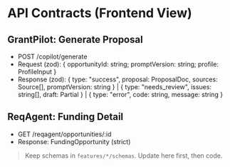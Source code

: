 # API Contracts (Frontend View)

## GrantPilot: Generate Proposal
- POST /copilot/generate
- Request (zod): { opportunityId: string; promptVersion: string; profile: ProfileInput }
- Response (zod): 
  { type: "success", proposal: ProposalDoc, sources: Source[], promptVersion: string }
  | { type: "needs_review", issues: string[], draft: Partial<ProposalDoc> }
  | { type: "error", code: string, message: string }

## ReqAgent: Funding Detail
- GET /reqagent/opportunities/:id
- Response: FundingOpportunity (strict)

> Keep schemas in `features/*/schemas`. Update here first, then code.


